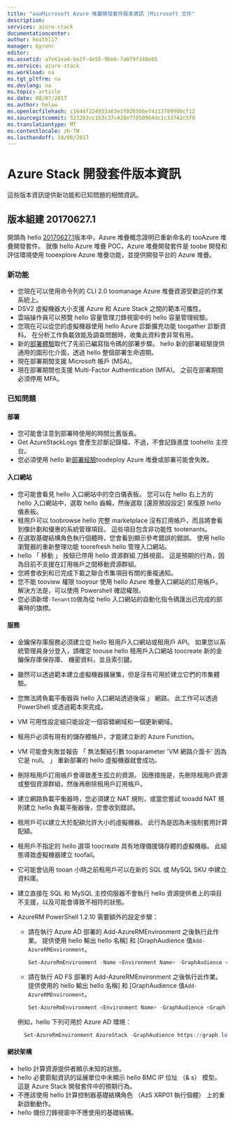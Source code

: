 ```yaml
---
title: "aaaMicrosoft Azure 堆疊開發套件版本資訊 |Microsoft 文件"
description: 
services: azure-stack
documentationcenter: 
author: heathl17
manager: byronr
editor: 
ms.assetid: a7e61ea4-be2f-4e55-9beb-7a079f348e05
ms.service: azure-stack
ms.workload: na
ms.tgt_pltfrm: na
ms.devlang: na
ms.topic: article
ms.date: 08/07/2017
ms.author: helaw
ms.openlocfilehash: c1644f224933a63e1f0265b6ef4113789900cf12
ms.sourcegitcommit: 523283cc1b3c37c428e77850964dc1c33742c5f0
ms.translationtype: MT
ms.contentlocale: zh-TW
ms.lasthandoff: 10/06/2017
---
```

# <a name="azure-stack-development-kit-release-notes"></a>Azure Stack 開發套件版本資訊
這些版本資訊提供新功能和已知問題的相關資訊。

## <a name="release-build-201706271"></a>版本組建 20170627.1
開頭為 hello [20170627.1](azure-stack-updates.md#determine-the-current-version)版本中，Azure 堆疊概念證明已重新命名的 tooAzure 堆疊開發套件。  就像 hello Azure 堆疊 POC，Azure 堆疊開發套件是 toobe 開發和評估環境使用 tooexplore Azure 堆疊功能，並提供開發平台的 Azure 堆疊。

### <a name="whats-new"></a>新功能
- 您現在可以使用命令列的 CLI 2.0 toomanage Azure 堆疊資源受歡迎的作業系統上。
- DSV2 虛擬機器大小支援 Azure 和 Azure Stack 之間的範本可攜性。
- 雲端操作員可以預覽 hello 容量管理刀鋒視窗中的 hello 容量管理經驗。
- 您現在可以從您的虛擬機器使用 hello Azure 診斷擴充功能 toogather 診斷資料。  在分析工作負載效能及調查問題時，收集此資料會非常有用。
- 新的[部署體驗](azure-stack-run-powershell-script.md)取代了先前已編寫指令碼的部署步驟。  hello 新的部署經驗提供通用的圖形化介面，透過 hello 整個部署生命週期。
- 現在部署期間支援 Microsoft 帳戶 (MSA)。
- 現在部署期間也支援 Multi-Factor Authentication (MFA)。  之前在部署期間必須停用 MFA。

### <a name="known-issues"></a>已知問題
#### <a name="deployment"></a>部署
* 您可能會注意到部署時使用的時間比舊版長。 
* Get AzureStackLogs 會產生診斷記錄檔，不過，不會記錄進度 toohello 主控台。
* 您必須使用 hello 新[部署經驗](azure-stack-run-powershell-script.md)toodeploy Azure 堆疊或部署可能會失敗。

#### <a name="portal"></a>入口網站
* 您可能會看見 hello 入口網站中的空白儀表板。  您可以在 hello 右上方的 hello 入口網站中，選取 hello 齒輪，然後選取 [還原預設設定] 來復原 hello 儀表板。
* 租用戶可以 toobrowse hello 完整 marketplace 沒有訂用帳戶，而且將會看到像計劃和優惠的系統管理項目。  這些項目包含非功能性 tootenants。
* 在選取基礎結構角色執行個體時，您會看到顯示參考錯誤的錯誤。 使用 hello 瀏覽器的重新整理功能 toorefresh hello 管理入口網站。
* hello 「 移動 」 按鈕已停用 hello 資源群組 刀鋒視窗。  這是預期的行為，因為目前不支援在訂用帳戶之間移動資源群組。
* 您將會收到和已完成下載之聯合市集項目有關的重複通知。
* 您不能 tooview 權限 tooyour 使用 hello Azure 堆疊入口網站的訂用帳戶。  解決方法是，可以使用 Powershell 確認權限。
* 您必須新增`-TenantID`做為從 hello 入口網站的自動化指令碼匯出已完成的部署時的旗標。

#### <a name="services"></a>服務
* 金鑰保存庫服務必須建立從 hello 租用戶入口網站或租用戶 API。  如果您以系統管理員身分登入，請確定 toouse hello 租用戶入口網站 toocreate 新的金鑰保存庫保存庫、 機密資料，並且索引鍵。
* 雖然可以透過範本建立虛擬機器擴展集，但是沒有可用於建立它們的市集體驗。
* 您無法將負載平衡器與 hello 入口網站透過後端 」 網路。  此工作可以透過 PowerShell 或透過範本來完成。
* VM 可用性設定組只能設定一個容錯網域和一個更新網域。  
* 租用戶必須有現有的儲存體帳戶，才能建立新的 Azure Function。
* VM 可能會失敗並報告 「 無法繫結引數 tooparameter 'VM 網路介面卡' 因為它是 null。 」  重新部署的 hello 虛擬機器就會成功。  
* 刪除租用戶訂用帳戶會導致產生孤立的資源。  因應措施是，先刪除租用戶資源或整個資源群組，然後再刪除租用戶訂用帳戶。 
* 建立網路負載平衡器時，您必須建立 NAT 規則，或當您嘗試 tooadd NAT 規則建立 hello 負載平衡器後，您會收到錯誤。
* 租用戶可以建立大於配額允許大小的虛擬機器。  此行為是因為未強制套用計算配額。
* 租用戶不指定的 hello 選項 toocreate 具有地理備援儲存體的虛擬機器。  此組態導致虛擬機器建立 toofail。
* 它可能會佔用 tooan 小時之前租用戶可以在新的 SQL 或 MySQL SKU 中建立資料庫。 
* 建立直接在 SQL 和 MySQL 主控伺服器不會執行 hello 資源提供者上的項目不支援，以及可能會導致不相符的狀態。
* AzureRM PowerShell 1.2.10 需要額外的設定步驟：
    * 請在執行 Azure AD 部署的 Add-AzureRMEnvironment 之後執行此作業。  提供使用 hello 輸出 hello 名稱] 和 [GraphAudience 值`Add-AzureRMEnvironment`。
      
      ```PowerShell
      Set-AzureRmEnvironment -Name <Environment Name> -GraphAudience <Graph Endpoint URL>
      ```
    * 請在執行 AD FS 部署的 Add-AzureRMEnvironment 之後執行此作業。  提供使用的 hello 輸出 hello 名稱] 和 [GraphAudience 值`Add-AzureRMEnvironment`。
      
      ```PowerShell
      Set-AzureRmEnvironment <Environment Name> -GraphAudience <Graph Endpoint URL> -EnableAdfsAuthentication:$true
      ```
    
    例如，hello 下列可用於 Azure AD 環境：

    ```PowerShell
      Set-AzureRmEnvironment AzureStack -GraphAudience https://graph.local.azurestack.external/
    ```

#### <a name="fabric"></a>網狀架構
* hello 計算資源提供者顯示未知的狀態。
* hello 必要節點資訊的延展單位中未顯示 hello BMC IP 位址 （& s） 模型。  這是 Azure Stack 開發套件中的預期行為。
* 不應該使用 hello 計算控制器基礎結構角色 （AzS XRP01 執行個體） 上的重新啟動動作。
* hello 備份刀鋒視窗中不應使用的基礎結構。
